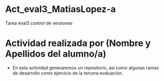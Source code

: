 # Act_eval3_MatiasLopez-a
Tarea eval3 control de versiones
# Actividad realizada por (Nombre y Apellidos del alumno/a)

* En esta actividad generaremos un repositorio, así como algunas ramas de desarrollo como ejercicio de la tercera evaluación.


